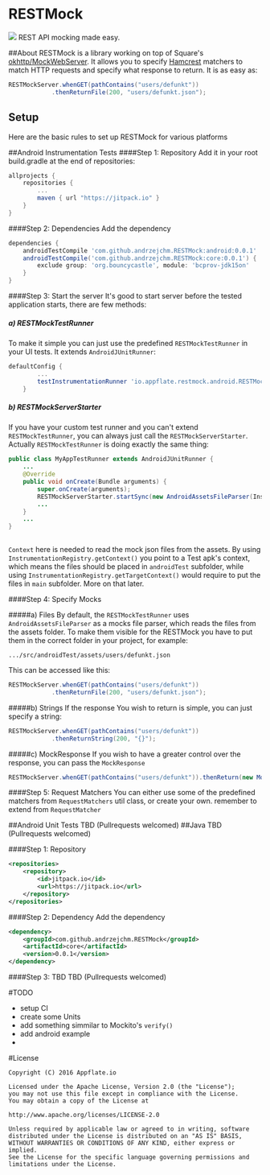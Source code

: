 # RESTMock
[![](https://jitpack.io/v/andrzejchm/RESTMock.svg)](https://jitpack.io/#andrzejchm/RESTMock)
REST API mocking made easy.

##About
RESTMock is a library working on top of Square's [okhttp/MockWebServer](https://github.com/square/okhttp/tree/master/mockwebserver). It allows you to specify [Hamcrest](https://github.com/hamcrest/JavaHamcrest) matchers to match HTTP requests and specify what response to return. It is as easy as:

```java
RESTMockServer.whenGET(pathContains("users/defunkt"))
            .thenReturnFile(200, "users/defunkt.json");
```
 
## Setup
Here are the basic rules to set up RESTMock for various platforms

##Android Instrumentation Tests
####Step 1: Repository
Add it in your root build.gradle at the end of repositories:

```groovy  
allprojects {
	repositories {
		...
		maven { url "https://jitpack.io" }
	}
}
```
####Step 2: Dependencies
Add the dependency

```groovy  
dependencies {
	androidTestCompile 'com.github.andrzejchm.RESTMock:android:0.0.1'
	androidTestCompile('com.github.andrzejchm.RESTMock:core:0.0.1') {
        exclude group: 'org.bouncycastle', module: 'bcprov-jdk15on'
    }
}
```

####Step 3: Start the server
It's good to start server before the tested application starts, there are few methods:

##### a) RESTMockTestRunner
To make it simple you can just use the predefined `RESTMockTestRunner` in your UI tests. It extends `AndroidJUnitRunner`:

```groovy
defaultConfig {
		...
    	testInstrumentationRunner 'io.appflate.restmock.android.RESTMockTestRunner'
    }
```
##### b) RESTMockServerStarter
If you have your custom test runner and you can't extend `RESTMockTestRunner`, you can always just call the `RESTMockServerStarter`. Actually `RESTMockTestRunner` is doing exactly the same thing:

```java
public class MyAppTestRunner extends AndroidJUnitRunner {
	...
	@Override
	public void onCreate(Bundle arguments) {
		super.onCreate(arguments);
		RESTMockServerStarter.startSync(new AndroidAssetsFileParser(InstrumentationRegistry.getContext()));
		...
	}
	...
}
    
```
`Context` here is needed to read the mock json files from the assets. By using `InstrumentationRegistry.getContext()` you point to a Test apk's context, which means the files should be placed in `androidTest` subfolder, while using `InstrumentationRegistry.getTargetContext()` would require to put the files in `main` subfolder. More on that later.

####Step 4: Specify Mocks

#####a) Files
By default, the `RESTMockTestRunner` uses `AndroidAssetsFileParser` as a mocks file parser, which reads the files from the assets folder. To make them visible for the RESTMock you have to put them in the correct folder in your project, for example:

	.../src/androidTest/assets/users/defunkt.json
This can be accessed like this:

```java
RESTMockServer.whenGET(pathContains("users/defunkt"))
            .thenReturnFile(200, "users/defunkt.json");
```

#####b) Strings
If the response You wish to return is simple, you can just specify a string:

```java
RESTMockServer.whenGET(pathContains("users/defunkt"))
            .thenReturnString(200, "{}");
```
#####c) MockResponse
If you wish to have a greater control over the response, you can pass the `MockResponse`
```java
RESTMockServer.whenGET(pathContains("users/defunkt")).thenReturn(new MockResponse().setBody("").setResponseCode(401).addHeader("Header","Value"));
```

####Step 5: Request Matchers
You can either use some of the predefined matchers from `RequestMatchers` util class, or create your own. remember to extend from `RequestMatcher`

##Android Unit Tests
TBD (Pullrequests welcomed)
##Java
TBD (Pullrequests welcomed)

####Step 1: Repository
```xml
<repositories>
	<repository>
	    <id>jitpack.io</id>
	    <url>https://jitpack.io</url>
	</repository>
</repositories>
```
####Step 2: Dependency
Add the dependency

```xml
<dependency>
    <groupId>com.github.andrzejchm.RESTMock</groupId>
    <artifactId>core</artifactId>
    <version>0.0.1</version>
</dependency>
```
####Step 3: TBD
TBD (Pullrequests welcomed)

#TODO
* setup CI
* create some Units
* add something simmilar to Mockito's `verify()`
* add android example
* 
#License

	Copyright (C) 2016 Appflate.io
 
 	Licensed under the Apache License, Version 2.0 (the "License"); 
 	you may not use this file except in compliance with the License. 
 	You may obtain a copy of the License at

	http://www.apache.org/licenses/LICENSE-2.0

	Unless required by applicable law or agreed to in writing, software 
	distributed under the License is distributed on an "AS IS" BASIS, 
	WITHOUT WARRANTIES OR CONDITIONS OF ANY KIND, either express or implied. 
	See the License for the specific language governing permissions and 
	limitations under the License.
